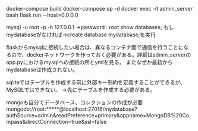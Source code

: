 docker-compose build
docker-compose up -d
docker exec -it admin_server bash
flask run --host=0.0.0.0

mysql -u root -p -h 127.0.0.1
->password : root
show databases;
もしmydatabaseがなければ->create database mydatabase;を実行

flaskからmysqlに接続したい場合は、異なるコンテナ間で通信を行うことになるので、dockerネットワークを作っておく必要がある。詳細はadmin_serverのapp.pyにおけるmysqlへの接続の所とymlを見る。
またなぜか最初からmydatabaseは作成されない。

sqliteではテーブルを作成する前に外部キー制約を定義することができるが、MySQLではできない。
->先にテーブルを作成する必要がある。

mongoも自分でデータベース、コレクションの作成が必要
mongodb://root:*****@localhost:27016/mydatabase?authSource=admin&readPreference=primary&appname=MongoDB%20Compass&directConnection=true&ssl=false